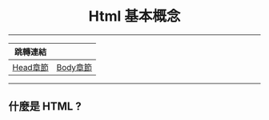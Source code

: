 <div align="center">
    <h1>Html 基本概念</h1>
</div>
<hr>

|**跳轉連結**||
|:--:|:--:|
|[Head章節](./chapter/Html_Head.md)|[Body章節](./chapter/Html_Body.md)|

<hr>

## 什麼是 HTML ?

